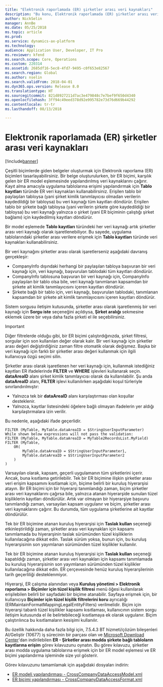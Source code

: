 ```yaml
---
title: "Elektronik raporlamada (ER) şirketler arası veri kaynakları"
description: "Bu konu, Elektronik raporlamada (ER) şirketler arası veri kaynaklarını nasıl kullanabileceğinizi açıklamaktadır."
author: NickSelin
manager: AnnBe
ms.date: 05/25/2018
ms.topic: article
ms.prod: 
ms.service: dynamics-ax-platform
ms.technology: 
audience: Application User, Developer, IT Pro
ms.reviewer: kfend
ms.search.scope: Core, Operations
ms.custom: 220314
ms.assetid: 2685df16-5ec8-4fd7-9495-c0f653e82567
ms.search.region: Global
ms.author: nselin
ms.search.validFrom: 2018-04-01
ms.dyn365.ops.version: Release 8.0
ms.translationtype: HT
ms.sourcegitcommit: 821d8927211d7ac3e479848c7e7bef9f650d4340
ms.openlocfilehash: 3ff94c49eed378d92e995782e73d76d669b44292
ms.contentlocale: tr-tr
ms.lasthandoff: 08/13/2018

---
```


# <a name="cross-company-data-sources-in-electronic-reporting-er"></a>Elektronik raporlamada (ER) şirketler arası veri kaynakları

[!include[banner](../includes/banner.md)]

Çeşitli biçimlerde giden belgeler oluşturmak için Elektronik raporlama (ER) biçimleri tasarlayabilirsiniz. Bir belge oluşturulurken, bir ER biçimi, karşılık gelen bir ER model eşlemesinde yapılandırılmış veri kaynaklarını çağırır. Kayıt alma amacıyla uygulama tablolarına erişimi yapılandırmak için **Tablo kayıtları** türünde ER veri kaynakları kullanabilirsiniz. Erişilen tablo bir paylaşılan tabloysa (yani şirket kimlik tanımlayıcısı olmadan verilerin kaydedildiği bir tabloysa) bu veri kaynağı tüm kayıtları döndürür. Erişilen tablo bir şirkete bağlı tabloysa (yani verilerin şirkete göre kaydedildiği bir tabloysa) bu veri kaynağı yalnızca o şirket (yani ER biçiminin çalıştığı şirket bağlamı) için kaydedilmiş kayıtları döndürür.

Bir model eşlemede **Tablo kayıtları** türündeki her veri kaynağı artık şirketler arası veri kaynağı olarak işaretlenebiliyor. Bu sayede, uygulama tablolarındaki şirketler arası verilere erişmek için **Tablo kayıtları** türünde veri kaynakları kullanabilirsiniz.

Bir veri kaynağını şirketler arası olarak işaretlerseniz aşağıdaki davranış gerçekleşir:

- CompanyInfo dışındaki herhangi bir paylaşılan tabloya başvuran bir veri kaynağı için, veri kaynağı, başvurulan tablodaki tüm kayıtları döndürür. 
- CompanyInfo tablosuna başvuran bir veri kaynağı için, CompanyInfo paylaşılan bir tablo olsa bile, veri kaynağı tanımlanan kapsamdan bir şirkete ait kimlik tanımlayıcısını içeren kayıtları döndürür.
- Şirkete bağlı bir tablo için, veri kaynağı, başvurulan tablodaki, tanımlanan kapsamdan bir şirkete ait kimlik tanımlayıcısını içeren kayıtları döndürür.

Sistem sorgusu iletişim kutusunda, şirketler arası olarak işaretlenmiş bir veri kaynağı için **Sorgu iste** seçeneğini açıldıysa, **Şirket aralığı** sekmesine eklemek üzere bir veya daha fazla şirketi el ile seçebilirsiniz.

> [!IMPORTANT]
> Diğer filtrelerde olduğu gibi, bir ER biçimi çalıştırdığınızda, şirket filtresi, sorgular için son kullanılan değer olarak kalır. Bir veri kaynağı için şirketler arası değeri değiştirdiğiniz zaman filtre otomatik olarak değişmez. Başka bir veri kaynağı için farklı bir şirketler arası değeri kullanmak için ilgili kullanıcıya özgü seçimi silin.

Şirketler arası olarak işaretlenen her veri kaynağı için, kullanmak istediğiniz kayıtları ER ifadelerinde **FILTER** ve **WHERE** işlevleri kullanarak seçin. **dataAreaID** alanı şirket kimlik tanımlayıcısı olarak da kullanılabilir. Şu anda **dataAreaID** alanı, **FILTER** işlevi kullanılırken aşağıdaki koşul türleriyle sınırlandırılmıştır:

- Yalnızca tek bir **dataAreaID** alanı karşılaştırması olan koşullar desteklenir.
- Yalnızca, kayıtlar listesindeki öğelere bağlı olmayan ifadelerin yer aldığı karşılaştırmalara izin verilir.

Bu nedenle, aşağıdaki ifade geçerlidir.

```
FILTER (MyTable, MyTable.dataAreaID = $StringUserInputParameter)
While shown below expressions will not pass the validation:
FILTER (MyTable, MyTable.dataAreaID = MyTable2RecordsList.MyField)
FILTER (MyTable, 
    OR(
        MyTable.dataAreaID = $StringUserInputParameter1,
        MyTable.dataAreaID = $StringUserInputParameter2
    )
)
```

Varsayılan olarak, kapsam, geçerli uygulamanın tüm şirketlerini içerir. Ancak, buna kısıtlama getirilebilir. Tek bir ER biçimine ilişkin şirketler arası veri erişim kapsamını kısıtlamak için, biçime belirli bir kuruluş hiyerarşisi atayın. Bir ER biçimi için bir hiyerarşi tanımlandığı zaman, biçim şirketler arası veri kaynaklarını çağırsa bile, yalnızca atanan hiyerarşide sunulan tüzel kişiliklerin kayıtları döndürülür. Artık var olmayan bir hiyerarşiye başvuru tanımlandığı zaman, varsayılan kapsam uygulanır ve biçim, şirketler arası veri kaynaklarını çağırır. Bu durumda, tüm uygulama şirketlerine ait kayıtlar döndürülür.

Tek bir ER biçimine atanan kuruluş hiyerarşisi için **Taslak kullan** seçeneği etkinleştirildiği zaman, şirketler arası veri kaynakları için kapsamı tanımlamada bu hiyerarşinin taslak sürümünden tüzel kişiliklerin kullanılacağına dikkat edin. Taslak sürüm yoksa, bunun için, bu kuruluş hiyerarşisinin son yayımlanan sürümünden tüzel kişilikler kullanılır.

Tek bir ER biçimine atanan kuruluş hiyerarşisi için **Taslak kullan** seçeneği kapatıldığı zaman, şirketler arası veri kaynakları için kapsamı tanımlamada bu kuruluş hiyerarşisinin son yayımlanan sürümünden tüzel kişilikler kullanılacağına dikkat edin. ER çerçevesinde henüz kuruluş hiyerarşilerinin tarih geçerliliği desteklenmiyor.

Hiyerarşi, ER çalışma alanından veya **Kuruluş yönetimi \> Elektronik raporlama \> Biçimler için tüzel kişilik filtresi** menü öğesi kullanılarak erişilebilen belirli bir sayfadaki bir biçime atanabilir. Sayfaya erişmek için, bir kullanıcıya **Biçimler için tüzel kişilik filtrelerini koru** ayrıcalığı (ERMaintainFormatMappingLegalEntityFilters) verilmelidir. Biçim için hiyerarşi tabanlı tüzel kişilikler kapsamı kısıtlaması, kullanıcının sistem sorgu iletişim kutusunda el ile belirtebileceği kısıtlamaya ek olarak uygulanır. Biçim çalıştırılınca bu kısıtlamaların kesişimi kullanılır.

Bu özellik hakkında daha fazla bilgi için, 7.5.4.3 BT hizmeti/çözüm bileşenleri Al/Geliştir (10677) iş sürecinin bir parçası olan ve [Microsoft Download Center](https://go.microsoft.com/fwlink/?linkid=874684)'dan indirilebilen **ER - Şirketler arası modda şirkete bağlı tabloların kayıtlarına erişim** görev kılavuzunu oynatın. Bu görev kılavuzu, şirketler arası modda uygulama tablolarına erişmek için bir ER model eşlemesi ve ER biçimi yapılandırma işleminde size yol gösterir.

Görev kılavuzunu tamamlamak için aşağıdaki dosyaları indirin:

- [ER modeli yapılandırması - CrossCompanyDataAccessModel.xml](https://go.microsoft.com/fwlink/?linkid=874111)
- [ER biçimi yapılandırması - CrossCompanyDataAccessFormat.xml](https://go.microsoft.com/fwlink/?linkid=874111)

